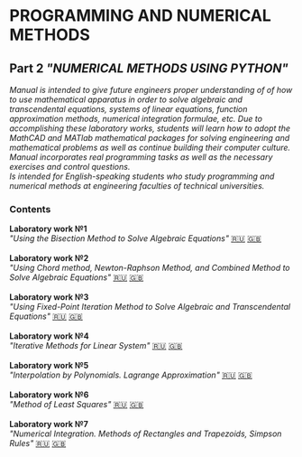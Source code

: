 # PROGRAMMING AND NUMERICAL METHODS

## Part 2 *"NUMERICAL METHODS USING PYTHON"*

*Manual is intended to give future engineers proper understanding of of how to use mathematical apparatus in order to solve algebraic and transcendental equations, systems of linear equations, function approximation methods, numerical integration formulae, etc. Due to accomplishing these laboratory works, students will learn how to adopt the MathCAD and MATlab mathematical packages for solving engineering and mathematical problems as well as continue building their computer culture.
<br>  Manual incorporates real programming tasks as well as the necessary exercises and control questions. 
<br>  Is intended for English-speaking students who study programming and numerical methods at engineering faculties of technical universities.* 

### Contents

**Laboratory work №1**  
    *"Using the Bisection Method to Solve Algebraic Equations"*   [:ru:]() [:uk:]() 
  <br><br> **Laboratory work №2** 
  <br>*"Using Chord method, Newton-Raphson Method, and Combined Method to
Solve Algebraic Equations"*   [:ru:]() [:uk:](https://nbviewer.jupyter.org/github/arinagerasimova/Informatics/blob/master/Programming%20and%20numerical%20methods/Laboratory%20work%20№2/Lab2_Theory.ipynb) 
  <br><br> **Laboratory work №3** 
  <br>*"Using Fixed-Point Iteration Method to Solve Algebraic and Transcendental
Equations"*  [:ru:]() [:uk:]() 
  <br><br> **Laboratory work №4** 
  <br>*"Iterative Methods for Linear System"*   [:ru:]() [:uk:]() 
  <br><br> **Laboratory work №5** 
  <br>*"Interpolation by Polynomials. Lagrange Approximation"*   [:ru:]() [:uk:](https://github.com/arinagerasimova/Informatics/blob/master/Programming%20and%20numerical%20methods/Laboratory%20work%20№5/Lab5_Theory.ipynb) 
 <br><br> **Laboratory work №6**
 <br>*"Method of Least Squares"*   [:ru:]() [:uk:]() 
 <br><br> **Laboratory work №7** 
 <br>*"Numerical Integration. Methods of Rectangles and Trapezoids, Simpson
Rules"*  [:ru:]() [:uk:]() 
